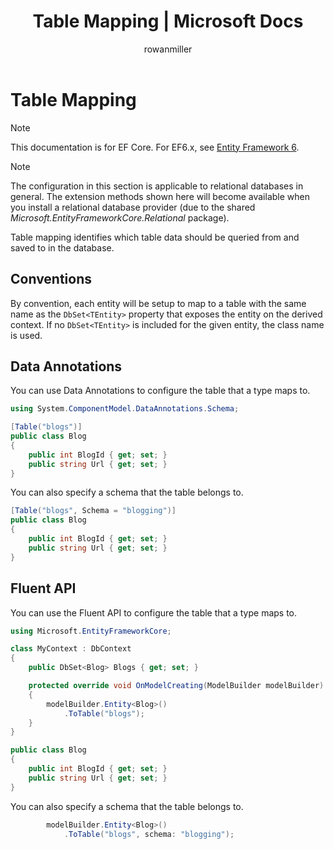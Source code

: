 ﻿---
title: Table Mapping | Microsoft Docs
author: rowanmiller
ms.author: divega

ms.date: 10/27/2016

ms.assetid: c807aa4c-7845-443d-b8d0-bfc9b42691a3
ms.technology: entity-framework-core
 
uid: core/modeling/relational/tables
---
# Table Mapping

> [!NOTE]
> This documentation is for EF Core. For EF6.x, see [Entity Framework 6](../../../ef6/index.md).

> [!NOTE]
> The configuration in this section is applicable to relational databases in general. The extension methods shown here will become available when you install a relational database provider (due to the shared *Microsoft.EntityFrameworkCore.Relational* package).

Table mapping identifies which table data should be queried from and saved to in the database.

## Conventions

By convention, each entity will be setup to map to a table with the same name as the `DbSet<TEntity>` property that exposes the entity on the derived context. If no `DbSet<TEntity>` is included for the given entity, the class name is used.

## Data Annotations

You can use Data Annotations to configure the table that a type maps to.

```csharp
using System.ComponentModel.DataAnnotations.Schema;
```
```csharp
[Table("blogs")]
public class Blog
{
    public int BlogId { get; set; }
    public string Url { get; set; }
}
```

You can also specify a schema that the table belongs to.

```csharp
[Table("blogs", Schema = "blogging")]
public class Blog
{
    public int BlogId { get; set; }
    public string Url { get; set; }
}
```

## Fluent API

You can use the Fluent API to configure the table that a type maps to.

```csharp
using Microsoft.EntityFrameworkCore;
```
```csharp
class MyContext : DbContext
{
    public DbSet<Blog> Blogs { get; set; }

    protected override void OnModelCreating(ModelBuilder modelBuilder)
    {
        modelBuilder.Entity<Blog>()
            .ToTable("blogs");
    }
}

public class Blog
{
    public int BlogId { get; set; }
    public string Url { get; set; }
}
```

You can also specify a schema that the table belongs to.

<!-- [!code-csharp[Main](samples/core/relational/Modeling/FluentAPI/Samples/Relational/TableAndSchema.cs?highlight=2)] -->
```csharp
        modelBuilder.Entity<Blog>()
            .ToTable("blogs", schema: "blogging");
```
